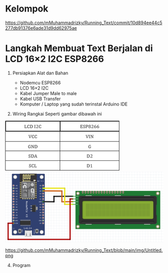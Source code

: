 # Kelompok
https://github.com/mMuhammadrizky/Running_Text/commit/10d894ee44c5277db91376e6ade31d9dd62975ae

# Langkah Membuat Text Berjalan di LCD 16×2 I2C ESP8266
1. Persiapkan Alat dan Bahan
   -  Nodemcu ESP8266
   -  LCD 16×2 I2C
   -  Kabel Jumper Male to male
   -  Kabel USB Transfer
   -  Komputer / Laptop yang sudah terinstal Arduino IDE 

2. Wiring
Rangkai Seperti gambar dibawah ini

![Alt Text](https://github.com/mMuhammadrizky/Running_Text/blob/main/img/wiring.png)
![Alt Text](https://github.com/mMuhammadrizky/Running_Text/blob/main/img/Untitled.png)

https://github.com/mMuhammadrizky/Running_Text/blob/main/img/Untitled.png


4. Program

